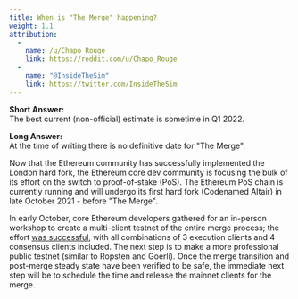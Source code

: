 ```yaml
---
title: When is "The Merge" happening?
weight: 1.1
attribution:
  -
    name: /u/Chapo_Rouge
    link: https://reddit.com/u/Chapo_Rouge
  -
    name: "@InsideTheSim"
    link: https://twitter.com/InsideTheSim
---
```

**Short Answer:**<br>
The best current (non-official) estimate is sometime in Q1 2022.

**Long Answer:**<br>
At the time of writing there is no definitive date for "The Merge".

Now that the Ethereum community has successfully implemented the London hard fork, the Ethereum core dev community is focusing the bulk of its effort on the switch to proof-of-stake (PoS). The Ethereum PoS chain is currently running and will undergo its first hard fork (Codenamed Altair) in late October 2021 - before "The Merge".

In early October, core Ethereum developers gathered for an in-person workshop to create a multi-client testnet of the entire merge process; the effort [was successful](https://twitter.com/parithosh_j/status/1446598943912177664), with all combinations of 3 execution clients and 4 consensus clients included. The next step is to make a more professional public testnet (similar to Ropsten and Goerli). Once the merge transition and post-merge steady state have been verified to be safe, the immediate next step will be to schedule the time and release the mainnet clients for the merge.
